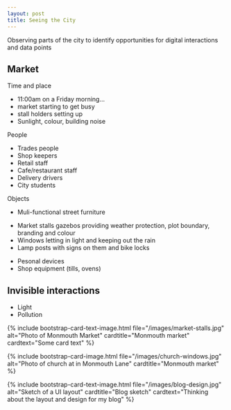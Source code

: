 ```yaml
---
layout: post
title: Seeing the City
---
```


Observing parts of the city to identify opportunities for digital interactions and data points

## Market

Time and place
* 11:00am on a Friday morning... 
* market starting to get busy 
* stall holders setting up
* Sunlight, colour, building noise

People
* Trades people
* Shop keepers
* Retail staff
* Cafe/restaurant staff
* Delivery drivers
* City students

Objects
* Muli-functional street furniture
 - Market stalls gazebos providing weather protection, plot boundary, branding and colour
 - Windows letting in light and keeping out the rain
 - Lamp posts with signs on them and bike locks
* Pesonal devices
* Shop equipment (tills, ovens)

## Invisible interactions

* Light 
* Pollution

{% include bootstrap-card-text-image.html file="/images/market-stalls.jpg" alt="Photo of Monmouth Market" cardtitle="Monmouth market" cardtext="Some card text" %}

{% include bootstrap-card-image.html file="/images/church-windows.jpg" alt="Photo of church at in Monmouth Lane" cardtitle="Monmouth market" %}

{% include bootstrap-card-text-image.html file="/images/blog-design.jpg" alt="Sketch of a UI layout" cardtitle="Blog sketch" cardtext="Thinking about the layout and design for my blog" %}


